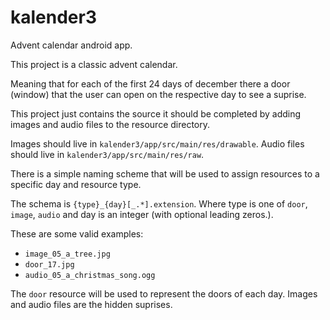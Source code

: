 # kalender3
Advent calendar android app.

This project is a classic advent calendar.

Meaning that for each of the first 24 days of december there a door (window)
that the user can open on the respective day to see a suprise.

This project just contains the source it should be completed by adding
images and audio files to the resource directory.

Images should live in `kalender3/app/src/main/res/drawable`. Audio files
should live in `kalender3/app/src/main/res/raw`.

There is a simple naming scheme that will be used to assign resources to a
specific day and resource type.

The schema is `{type}_{day}[_.*].extension`. 
Where type is one of `door`, `image`, `audio` and day is an integer (with optional leading zeros.).

These are some valid examples:

 * `image_05_a_tree.jpg`
 * `door_17.jpg`
 * `audio_05_a_christmas_song.ogg`
 
The `door` resource will be used to represent the doors of each day.
Images and audio files are the hidden suprises.
